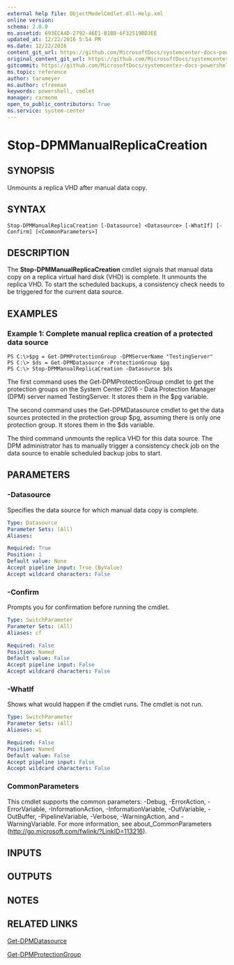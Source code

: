 ```yaml
---
external help file: ObjectModelCmdlet.dll-Help.xml
online version: 
schema: 2.0.0
ms.assetid: 693ECA4D-2792-46E1-B1B0-6F32519BD3EE
updated_at: 12/22/2016 5:54 PM
ms.date: 12/22/2016
content_git_url: https://github.com/MicrosoftDocs/systemcenter-docs-powershell/blob/live/systemcenter-cmdlets/SystemCenter2016/DataProtectionManager/vlatest/Stop-DPMManualReplicaCreation.md
original_content_git_url: https://github.com/MicrosoftDocs/systemcenter-docs-powershell/blob/live/systemcenter-cmdlets/SystemCenter2016/DataProtectionManager/vlatest/Stop-DPMManualReplicaCreation.md
gitcommit: https://github.com/MicrosoftDocs/systemcenter-docs-powershell/blob/17c3a51bd892aad46c731d9f381f0704b4815004/systemcenter-cmdlets/SystemCenter2016/DataProtectionManager/vlatest/Stop-DPMManualReplicaCreation.md
ms.topic: reference
author: tarameyer
ms.author: cfreeman
keywords: powershell, cmdlet
manager: carmonm
open_to_public_contributors: True
ms.service: system-center
---
```


# Stop-DPMManualReplicaCreation

## SYNOPSIS
Unmounts a replica VHD after manual data copy.

## SYNTAX

```
Stop-DPMManualReplicaCreation [-Datasource] <Datasource> [-WhatIf] [-Confirm] [<CommonParameters>]
```

## DESCRIPTION
The **Stop-DPMManualReplicaCreation** cmdlet signals that manual data copy on a replica virtual hard disk (VHD) is complete.
It unmounts the replica VHD.
To start the scheduled backups, a consistency check needs to be triggered for the current data source.

## EXAMPLES

### Example 1: Complete manual replica creation of a protected data source
```
PS C:\>$pg = Get-DPMProtectionGroup -DPMServerName "TestingServer"
PS C:\> $ds = Get-DPMDatasource -ProtectionGroup $pg
PS C:\> Stop-DPMManualReplicaCreation -Datasource $ds
```

The first command uses the Get-DPMProtectionGroup cmdlet to get the protection groups on the System Center 2016 - Data Protection Manager (DPM) server named TestingServer.
It stores them in the $pg variable.

The second command uses the Get-DPMDatasource cmdlet to get the data sources protected in the protection group $pg, assuming there is only one protection group.
It stores them in the $ds variable.

The third command unmounts the replica VHD for this data source.
The DPM administrator has to manually trigger a consistency check job on the data source to enable scheduled backup jobs to start.

## PARAMETERS

### -Datasource
Specifies the data source for which manual data copy is complete.

```yaml
Type: Datasource
Parameter Sets: (All)
Aliases: 

Required: True
Position: 1
Default value: None
Accept pipeline input: True (ByValue)
Accept wildcard characters: False
```

### -Confirm
Prompts you for confirmation before running the cmdlet.

```yaml
Type: SwitchParameter
Parameter Sets: (All)
Aliases: cf

Required: False
Position: Named
Default value: False
Accept pipeline input: False
Accept wildcard characters: False
```

### -WhatIf
Shows what would happen if the cmdlet runs.
The cmdlet is not run.

```yaml
Type: SwitchParameter
Parameter Sets: (All)
Aliases: wi

Required: False
Position: Named
Default value: False
Accept pipeline input: False
Accept wildcard characters: False
```

### CommonParameters
This cmdlet supports the common parameters: -Debug, -ErrorAction, -ErrorVariable, -InformationAction, -InformationVariable, -OutVariable, -OutBuffer, -PipelineVariable, -Verbose, -WarningAction, and -WarningVariable. For more information, see about_CommonParameters (http://go.microsoft.com/fwlink/?LinkID=113216).

## INPUTS

## OUTPUTS

## NOTES

## RELATED LINKS

[Get-DPMDatasource](xref:SystemCenter2016/DataProtectionManager/vlatest/Get-DPMDatasource.md)

[Get-DPMProtectionGroup](xref:SystemCenter2016/DataProtectionManager/vlatest/Get-DPMProtectionGroup.md)

